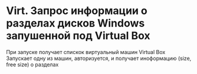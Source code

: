 # Virt. Запрос информации о разделах дисков Windows запушенной под Virtual Box

При запуске получает спискок виртуальный машин Virtual Box
Запускает одну из машин, авторизуется, и получает иноформацию (size, free size) о разделах

